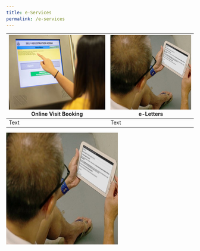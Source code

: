 ```yaml
---
title: e-Services
permalink: /e-services
---
```

|[<img src="images/quicklinks-visit.jpg" alt="" style="width:300px;height:200px;">](https://www.ipris.sps.gov.sg/sps-vms3-web/)Online Visit Booking| [<img src="images/quicklinks4_eletters.jpg" alt="" style="width:300px;height:200px;">](https://eservice.sps.gov.sg/eletters/#/landing)e-Letters | 
| -------- | -------- | 
| Text     | Text     | 




<img src="images/quicklinks4_eletters.jpg" alt="" style="width:300px;height:300px;">